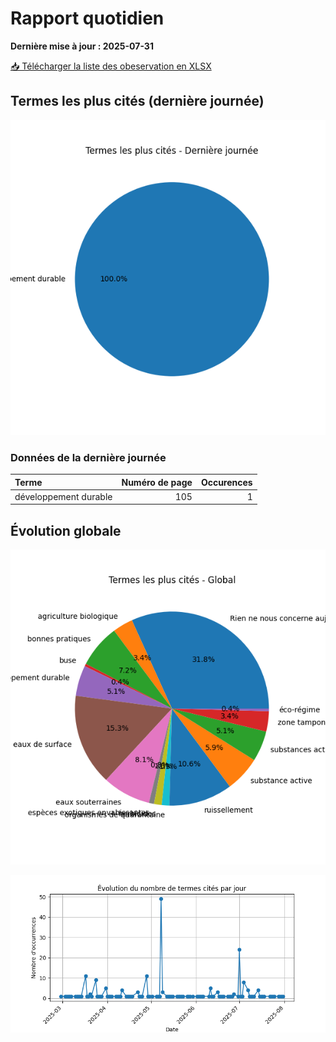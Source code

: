 # Rapport quotidien

**Dernière mise à jour : 2025-07-31**

[📥 Télécharger la liste des obeservation en XLSX](https://github.com/LlrdntCORDER/VeilleMoniteur/releases/latest/download/Data.xlsx)

## Termes les plus cités (dernière journée)

![Graphique](img/last_day_pie.png)

### Données de la dernière journée

| Terme                 |   Numéro de page |   Occurences |
|:----------------------|-----------------:|-------------:|
| développement durable |              105 |            1 |

## Évolution globale

![Graphique](img/global_pie.png)

![Graphique](img/evolution_line.png)

